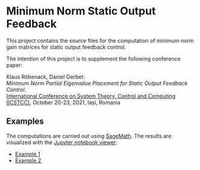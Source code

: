 # Minimum Norm Static Output Feedback

This project contains the source files for the computation of minimum norm gain matrices for static output feedback control.

The intention of this project is to supplement the following conference paper:

Klaus Röbenack, Daniel Gerbet:  
*Minimum Norm Partial Eigenvalue Placement for Static Output Feedback Control*.  
[International Conference on System Theory, Control and Computing (ICSTCC)](https://icstcc2021.ac.tuiasi.ro/),
October 20-23, 2021, Iași, Romania

## Examples

The computations are carried out using [SageMath](https://www.sagemath.org/). The results are visualized with the [Jupyter notebook viewer](https://nbviewer.jupyter.org/):

- [Example 1](https://nbviewer.jupyter.org/github/TUD-RST/minimum-norm-output-feedback/blob/main/src/example1frobenius.ipynb)
- [Example 2](https://nbviewer.jupyter.org/github/TUD-RST/minimum-norm-output-feedback/blob/main/src/example2frobenius.ipynb)